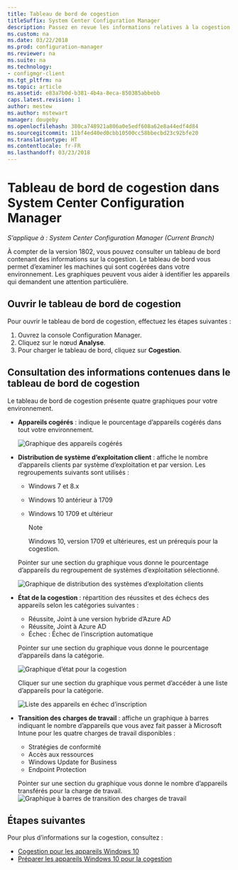 ```yaml
---
title: Tableau de bord de cogestion
titleSuffix: System Center Configuration Manager
description: Passez en revue les informations relatives à la cogestion à l’aide du tableau de bord.
ms.custom: na
ms.date: 03/22/2018
ms.prod: configuration-manager
ms.reviewer: na
ms.suite: na
ms.technology:
- configmgr-client
ms.tgt_pltfrm: na
ms.topic: article
ms.assetid: e83a7b0d-b381-4b4a-8eca-850385abbebb
caps.latest.revision: 1
author: mestew
ms.author: mstewart
manager: dougeby
ms.openlocfilehash: 380ca748921a806a0e5edf608a62e8a44edf4d84
ms.sourcegitcommit: 11bf4ed40ed0cbb10500cc58bbecbd23c92bfe20
ms.translationtype: HT
ms.contentlocale: fr-FR
ms.lasthandoff: 03/23/2018
---
```

# <a name="co-management-dashboard-in-system-center-configuration-manager"></a>Tableau de bord de cogestion dans System Center Configuration Manager
*S’applique à : System Center Configuration Manager (Current Branch)*

À compter de la version 1802, vous pouvez consulter un tableau de bord contenant des informations sur la cogestion. Le tableau de bord vous permet d’examiner les machines qui sont cogérées dans votre environnement. Les graphiques peuvent vous aider à identifier les appareils qui demandent une attention particulière.<!--1356648-->

## <a name="open-the-co-management-dashboard"></a>Ouvrir le tableau de bord de cogestion
Pour ouvrir le tableau de bord de cogestion, effectuez les étapes suivantes : 

1. Ouvrez la console Configuration Manager. 
2. Cliquez sur le nœud **Analyse**. 
3. Pour charger le tableau de bord, cliquez sur **Cogestion**.

## <a name="reviewing-information-in-the-co-management-dashboard"></a>Consultation des informations contenues dans le tableau de bord de cogestion

Le tableau de bord de cogestion présente quatre graphiques pour votre environnement. 

- **Appareils cogérés** : indique le pourcentage d’appareils cogérés dans tout votre environnement.

    ![Graphique des appareils cogérés](media\co-management-dashboard\Percent-Co-managed-graph.PNG)

- **Distribution de système d’exploitation client** : affiche le nombre d’appareils clients par système d’exploitation et par version. Les regroupements suivants sont utilisés : </br>
    - Windows 7 et 8.x
    - Windows 10 antérieur à 1709
    - Windows 10 1709 et ultérieur

         > [!NOTE] 
         > Windows 10, version 1709 et ultérieures, est un prérequis pour la cogestion.

     Pointer sur une section du graphique vous donne le pourcentage d’appareils du regroupement de systèmes d’exploitation sélectionné.

     ![Graphique de distribution des systèmes d’exploitation clients](media\co-management-dashboard\Co-management-OS-distribution-graph.PNG)

- **État de la cogestion** : répartition des réussites et des échecs des appareils selon les catégories suivantes :
    - Réussite, Joint à une version hybride d’Azure AD
    - Réussite, Joint à Azure AD
    - Échec : Échec de l’inscription automatique
    
     Pointer sur une section du graphique vous donne le pourcentage d’appareils dans la catégorie. 

     ![Graphique d’état pour la cogestion](media\co-management-dashboard\Co-management-status-graph.PNG)

     Cliquer sur une section du graphique vous permet d’accéder à une liste d’appareils pour la catégorie.
 
     ![Liste des appareils en échec d’inscription](media\co-management-dashboard\Enrollment-Failure_Device-List.PNG)


- **Transition des charges de travail** : affiche un graphique à barres indiquant le nombre d’appareils que vous avez fait passer à Microsoft Intune pour les quatre charges de travail disponibles :
    - Stratégies de conformité
    - Accès aux ressources
    - Windows Update for Business
    - Endpoint Protection

     Pointer sur une section du graphique vous donne le nombre d’appareils transférés pour la charge de travail. 
     ![Graphique à barres de transition des charges de travail](media\co-management-dashboard\Workload-Transition.PNG)


## <a name="next-steps"></a>Étapes suivantes

Pour plus d’informations sur la cogestion, consultez :
 - [Cogestion pour les appareils Windows 10](/sccm/core/clients/manage/co-management-overview.md)
 - [Préparer les appareils Windows 10 pour la cogestion](/sccm/core/clients/manage/co-management-prepare.md)

    
